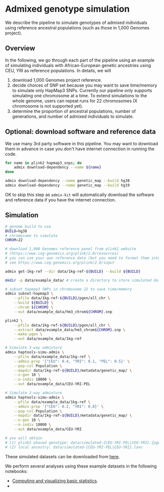 # Admixed genotype simulation
We describe the pipeline to simulate genotypes of admixed individuals using reference ancestral populations (such as those in 1,000 Genomes project).

## Overview
In the following, we go through each part of the pipeline using an example of simulating individuals with African-European genetic ancestries using CEU, YRI as reference populations. In details, we will
1. download 1,000 Genomes project reference.
2. decide choices of SNP set because you may want to save time/memory to simulate only HapMap3 SNPs. Currently our pipeline only supports simulating one chromosome at a time. To extend simulations to the whole genome, users can repeat runs for 22 chromosomes (X chromosome is not supported yet).
3. determine the proportion of ancestral populations, number of generations, and number of admixed individuals to simulate.

## Optional: download software and reference data
We use many 3rd party software in this pipeline. You may want to download them in advance in case you don't have internet connection in running the code.
```bash
for name in plink2 hapmap3_snps; do
    admix download-dependency --name ${name}
done

admix download-dependency --name genetic_map --build hg38
admix download-dependency --name genetic_map --build hg19
```
OK to skip this step as `admix-kit` will automatically download the software and reference data if you have the internet connection.

## Simulation
```bash
# genome build to use
BUILD=hg38
# chromosome to simulate
CHROM=22
```

```bash
# download 1,000 Genomes reference panel from plink2 website 
# (https://www.cog-genomics.org/plink/2.0/resources)
# you can use your own reference data (but you need to format them into plink2 pgen format)
# see https://www.cog-genomics.org/plink/2.0/input

admix get-1kg-ref --dir data/1kg-ref-${BUILD} --build ${BUILD}

mkdir -p data/example_data/ # create a directory to store simulated data

# subset hapmap3 SNPs in chromosome 22 to save time/memory
admix subset-hapmap3 \
    --pfile data/1kg-ref-${BUILD}/pgen/all_chr \
    --build ${BUILD} \
    --chrom ${CHROM} \
    --out data/example_data/hm3_chrom${CHROM}.snp

plink2 \
    --pfile data/1kg-ref-${BUILD}/pgen/all_chr \
    --extract data/example_data/hm3_chrom${CHROM}.snp \
    --make-pgen \
    --out data/example_data/1kg-ref

# Simulate 3-way admixture
admix haptools-simu-admix \
    --pfile data/example_data/1kg-ref \
    --admix-prop '{"CEU": 0.4, "YRI": 0.1, "PEL": 0.5}' \
    --pop-col Population \
    --mapdir data/1kg-ref-${BUILD}/metadata/genetic_map/ \
    --n-gen 10 \
    --n-indiv 10000 \
    --out data/example_data/CEU-YRI-PEL

# Simulate 2-way admixture
admix haptools-simu-admix \
    --pfile data/example_data/1kg-ref \
    --admix-prop '{"CEU": 0.2, "YRI": 0.8}' \
    --pop-col Population \
    --mapdir data/1kg-ref-${BUILD}/metadata/genetic_map/ \
    --n-gen 10 \
    --n-indiv 10000 \
    --out data/example_data/CEU-YRI

# you will obtain 
# (1) plink2 phased genotype: data/simulated-{CEU-YRI-PEL|CEU-YRI}.{pgen,pvar,psam}
# (2) local ancestry: data/simulated-{CEU-YRI-PEL|CEU-YRI}.lanc
```

These simulated datasets can be downloaded from [here](TODO-link).

We perform several analyses using these example datasets in the following notebooks:
- [Computing and visualizing basic statistics](notebooks/analyze-admix-simu-data.ipynb).
- 